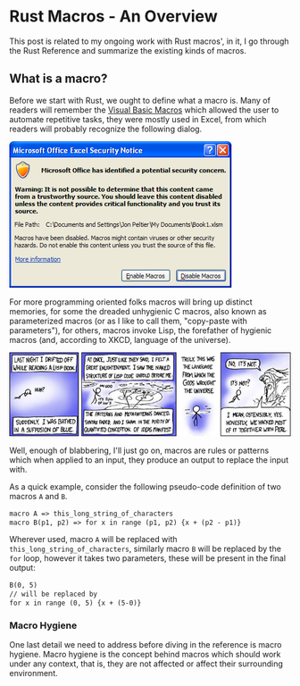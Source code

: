 # Rust Macros - An Overview
This post is related to my ongoing work with Rust macros',
in it, I go through the Rust Reference and summarize the existing kinds of macros.

## What is a macro?

Before we start with Rust, we ought to define what a macro is.
Many of readers will remember the [Visual Basic Macros](https://docs.microsoft.com/en-us/office/vba/library-reference/concepts/getting-started-with-vba-in-office#macros-and-the-visual-basic-editor)
which allowed the user to automate repetitive tasks, they were mostly used in Excel,
from which readers will probably recognize the following dialog.

![Macro Security Warning](../../assets/images/MacroSecurityWarningDialog.png)

For more programming oriented folks macros will bring up distinct memories,
for some the dreaded unhygienic C macros, also known as parameterized macros
(or as I like to call them, "copy-paste with parameters"),
for others, macros invoke Lisp, the forefather of hygienic macros (and, according to XKCD, language of the universe).

![XKCD Lisp](../../assets/images/xkcd_lisp.jpg)

Well, enough of blabbering, I'll just go on,
macros are rules or patterns which when applied to an input,
they produce an output to replace the input with.

As a quick example, consider the following pseudo-code definition of two macros `A` and `B`.

```
macro A => this_long_string_of_characters
macro B(p1, p2) => for x in range (p1, p2) {x + (p2 - p1)}
```

Wherever used, macro `A` will be replaced with `this_long_string_of_characters`,
similarly macro `B` will be replaced by the `for` loop, however it takes two parameters,
these will be present in the final output:

```
B(0, 5)
// will be replaced by
for x in range (0, 5) {x + (5-0)}
```

### Macro Hygiene

One last detail we need to address before diving in the reference is macro hygiene.
Macro hygiene is the concept behind macros which should work under any context,
that is, they are not affected or affect their surrounding environment.

